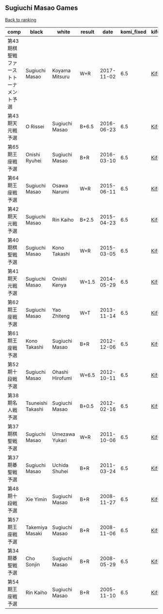 ## Sugiuchi Masao Games

[Back to ranking](../../index.md)




| **comp** | **black** | **white** | **result** | **date** | **komi_fixed** | **kifu** | 
| --- | --- | --- | --- | --- | --- | --- |
| 第43期棋聖戦ファーストトーナメント予選 | Sugiuchi Masao | Koyama Mitsuru | W+R | 2017-11-02 | 6.5 | [Kifu](https://kifudepot.net/kifucontents.php?id=Q%2Bfda258xPaJcYt1djGb%2Bw%3D%3D) | 
| 第43期天元戦予選 | O Rissei | Sugiuchi Masao | B+6.5 | 2016-06-23 | 6.5 | [Kifu](https://kifudepot.net/kifucontents.php?id=W%2B9na7ptpai1nPvm7VWxvQ%3D%3D) | 
| 第65期王座戦予選 | Onishi Ryuhei | Sugiuchi Masao | B+R | 2016-03-10 | 6.5 | [Kifu](https://kifudepot.net/kifucontents.php?id=ST%2FYlzNeSNxyT6w3%2BshHvQ%3D%3D) | 
| 第64期王座戦予選 | Sugiuchi Masao | Osawa Narumi | W+R | 2015-06-11 | 6.5 | [Kifu](https://kifudepot.net/kifucontents.php?id=V2yyYJxR1i2E6UMxJJE%2Bxg%3D%3D) | 
| 第42期天元戦予選 | Sugiuchi Masao | Rin Kaiho | B+2.5 | 2015-04-23 | 6.5 | [Kifu](https://kifudepot.net/kifucontents.php?id=0t8g3P7s7W1tx6NHy2gqug%3D%3D) | 
| 第40期棋聖戦予選 | Sugiuchi Masao | Kono Takashi | W+R | 2015-03-05 | 6.5 | [Kifu](https://kifudepot.net/kifucontents.php?id=L3NvJA1AL9mtRbi%2FY6v1EQ%3D%3D) | 
| 第41期天元戦予選 | Sugiuchi Masao | Onishi Kenya | W+1.5 | 2014-05-29 | 6.5 | [Kifu](https://kifudepot.net/kifucontents.php?id=w3uZnickuEERBq5IgBF%2FKg%3D%3D) | 
| 第62期王座戦予選 | Sugiuchi Masao | Yao Zhiteng | W+T | 2013-11-14 | 6.5 | [Kifu](https://kifudepot.net/kifucontents.php?id=okap2OiadSo0sTLTA%2FLLzw%3D%3D) | 
| 第61期王座戦予選 | Kono Takashi | Sugiuchi Masao | B+R | 2012-12-06 | 6.5 | [Kifu](https://kifudepot.net/kifucontents.php?id=TPOqx05COwsO0zEn3oEKhw%3D%3D) | 
| 第52期十段戦予選 | Sugiuchi Masao | Ohashi Hirofumi | W+6.5 | 2012-10-11 | 6.5 | [Kifu](https://kifudepot.net/kifucontents.php?id=Cvv99ybMaE%2B%2Fs1xHpFE3Lg%3D%3D) | 
| 第38期名人戦予選 | Tsuneishi Takashi | Sugiuchi Masao | B+0.5 | 2012-02-16 | 6.5 | [Kifu](https://kifudepot.net/kifucontents.php?id=5SuK2hZ8aaibrCowcPlCEg%3D%3D) | 
| 第37期棋聖戦予選 | Sugiuchi Masao | Umezawa Yukari | W+R | 2011-10-06 | 6.5 | [Kifu](https://kifudepot.net/kifucontents.php?id=QTSR4oJrIQTffT2XUGML%2Fg%3D%3D) | 
| 第37期碁聖戦予選 | Sugiuchi Masao | Uchida Shuhei | B+R | 2011-03-24 | 6.5 | [Kifu](https://kifudepot.net/kifucontents.php?id=izzJZwwfxdcS%2BW7bzvitBg%3D%3D) | 
| 第48期十段戦予選 | Xie Yimin | Sugiuchi Masao | B+R | 2008-11-27 | 6.5 | [Kifu](https://kifudepot.net/kifucontents.php?id=YP859v8b6Cxv5lW8BOUYxQ%3D%3D) | 
| 第57期王座戦予選 | Takemiya Masaki | Sugiuchi Masao | B+R | 2008-11-06 | 6.5 | [Kifu](https://kifudepot.net/kifucontents.php?id=MeLRch3NgSMBzDp3EUxFdA%3D%3D) | 
| 第34期碁聖戦予選 | Cho Sonjin | Sugiuchi Masao | B+R | 2008-05-29 | 6.5 | [Kifu](https://kifudepot.net/kifucontents.php?id=7mMv9kY4SuiI%2BsUUlIuHOQ%3D%3D) | 
| 第54期王座戦予選 | Rin Kaiho | Sugiuchi Masao | B+R | 2005-11-10 | 6.5 | [Kifu](https://kifudepot.net/kifucontents.php?id=gdoVGMP8uvz1%2BSZZA40PLQ%3D%3D) |




